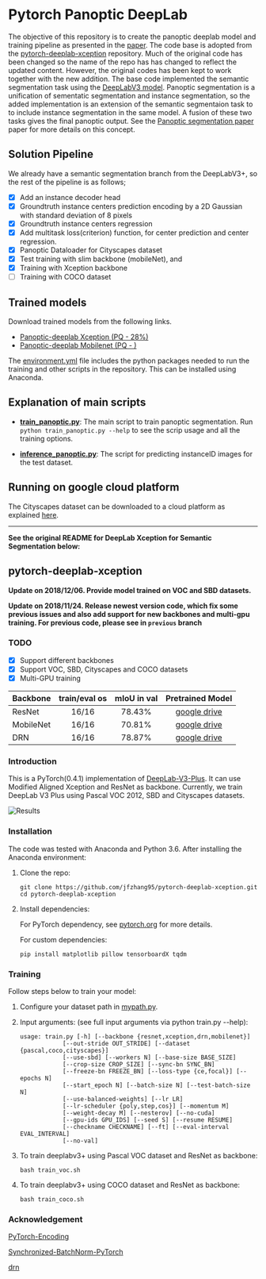 # Pytorch Panoptic DeepLab

The objective of this repository is to create the panoptic deeplab model and training pipeline as presented in the [paper](https://arxiv.org/pdf/1911.10194.pdf). The code base is adopted from the [pytorch-deeplab-xception](https://github.com/jfzhang95/pytorch-deeplab-xception) repository. Much of the original code has been changed so the name of the repo has has changed to reflect the updated content. However, the original codes has been kept to work together with the new addition. The base code implemented the semantic segmentation task using the [DeepLabV3 model](https://arxiv.org/pdf/1706.05587.pdf). Panoptic segmentation is a unification of sementatic segmentation and instance segmentation, so the added implementation is an extension of the semantic segmentaion task to to include instance segmentation in the same model. A fusion of these two tasks gives the final panoptic output. See the [Panoptic segmentation paper](https://arxiv.org/abs/1801.00868) paper for more details on this concept.

## Solution Pipeline

We already have a semantic segmentation branch from the DeepLabV3+, so the rest of the pipeline is as follows;

- [X] Add an instance decoder head
- [X] Groundtruth instance centers prediction encoding by a 2D Gaussian with standard deviation of 8 pixels
- [X] Groundtruth instance centers regression
- [X] Add multitask loss(criterion) function, for center prediction and center regression.
- [X] Panoptic Dataloader for Cityscapes dataset
- [X] Test training with slim backbone (mobileNet), and
- [X] Training with Xception backbone
- [ ] Training with COCO dataset

## Trained models

Download trained models from the following links.

- [Panoptic-deeplab Xception (PQ - 28%)](https://drive.google.com/open?id=1imRlgQANhtaNcUAFFl-bUy3kjQDL-1Dp)
- [Panoptic-deeplab Mobilenet (PQ - )](#)

The [environment.yml](environment.yml) file includes the python packages needed to run the training and other scripts in the repository. This can be installed using Anaconda.

## Explanation of main scripts

- **[train_panoptic.py](train_panoptic.py)**: The main script to train panoptic segmentation. Run `python train_panoptic.py --help` to see the scrip usage and all the training options.

- **[inference_panoptic.py](inference_panoptic.py)**: The script for predicting instanceID images for the test dataset.


## Running on google cloud platform

The Cityscapes dataset can be downloaded to a cloud platform as explained [here](https://github.com/reger-men/keras_multi_gpus/wiki/How-to-download-cityscapes-dataset-via-terminal).


---

**See the original README for DeepLab Xception for Semantic Segmentation below:**

## pytorch-deeplab-xception

**Update on 2018/12/06. Provide model trained on VOC and SBD datasets.**  

**Update on 2018/11/24. Release newest version code, which fix some previous issues and also add support for new backbones and multi-gpu training. For previous code, please see in `previous` branch**  

### TODO

- [x] Support different backbones
- [x] Support VOC, SBD, Cityscapes and COCO datasets
- [x] Multi-GPU training

| Backbone  | train/eval os | mIoU in val |                                  Pretrained Model                                  |
| :-------- | :-----------: | :---------: | :--------------------------------------------------------------------------------: |
| ResNet    |     16/16     |   78.43%    | [google drive](https://drive.google.com/open?id=1NwcwlWqA-0HqAPk3dSNNPipGMF0iS0Zu) |
| MobileNet |     16/16     |   70.81%    | [google drive](https://drive.google.com/open?id=1G9mWafUAj09P4KvGSRVzIsV_U5OqFLdt) |
| DRN       |     16/16     |   78.87%    | [google drive](https://drive.google.com/open?id=131gZN_dKEXO79NknIQazPJ-4UmRrZAfI) |

### Introduction

This is a PyTorch(0.4.1) implementation of [DeepLab-V3-Plus](https://arxiv.org/pdf/1802.02611). It
can use Modified Aligned Xception and ResNet as backbone. Currently, we train DeepLab V3 Plus
using Pascal VOC 2012, SBD and Cityscapes datasets.

![Results](doc/results.png)

### Installation

The code was tested with Anaconda and Python 3.6. After installing the Anaconda environment:

1. Clone the repo:

    ```Shell
    git clone https://github.com/jfzhang95/pytorch-deeplab-xception.git
    cd pytorch-deeplab-xception
    ```

2. Install dependencies:

    For PyTorch dependency, see [pytorch.org](https://pytorch.org/) for more details.

    For custom dependencies:

    ```Shell
    pip install matplotlib pillow tensorboardX tqdm
    ```

### Training

Follow steps below to train your model:

1. Configure your dataset path in [mypath.py](https://github.com/jfzhang95/pytorch-deeplab-xception/blob/master/mypath.py).

2. Input arguments: (see full input arguments via python train.py --help):

    ```Shell
    usage: train.py [-h] [--backbone {resnet,xception,drn,mobilenet}]
                [--out-stride OUT_STRIDE] [--dataset {pascal,coco,cityscapes}]
                [--use-sbd] [--workers N] [--base-size BASE_SIZE]
                [--crop-size CROP_SIZE] [--sync-bn SYNC_BN]
                [--freeze-bn FREEZE_BN] [--loss-type {ce,focal}] [--epochs N]
                [--start_epoch N] [--batch-size N] [--test-batch-size N]
                [--use-balanced-weights] [--lr LR]
                [--lr-scheduler {poly,step,cos}] [--momentum M]
                [--weight-decay M] [--nesterov] [--no-cuda]
                [--gpu-ids GPU_IDS] [--seed S] [--resume RESUME]
                [--checkname CHECKNAME] [--ft] [--eval-interval EVAL_INTERVAL]
                [--no-val]

    ```

3. To train deeplabv3+ using Pascal VOC dataset and ResNet as backbone:

    ```Shell
    bash train_voc.sh
    ```

4. To train deeplabv3+ using COCO dataset and ResNet as backbone:

    ```Shell
    bash train_coco.sh
    ```

### Acknowledgement

[PyTorch-Encoding](https://github.com/zhanghang1989/PyTorch-Encoding)

[Synchronized-BatchNorm-PyTorch](https://github.com/vacancy/Synchronized-BatchNorm-PyTorch)

[drn](https://github.com/fyu/drn)
